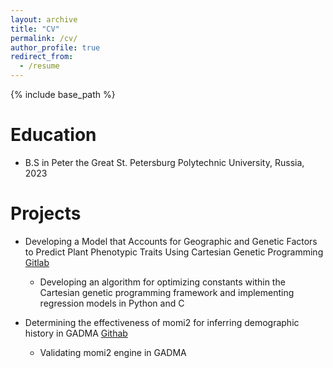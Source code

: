 ```yaml
---
layout: archive
title: "CV"
permalink: /cv/
author_profile: true
redirect_from:
  - /resume
---
```


{% include base_path %}

Education
======

* B.S in Peter the Great St. Petersburg Polytechnic University, Russia, 2023


Projects
======
* Developing a Model that Accounts for Geographic and Genetic Factors to Predict Plant
Phenotypic Traits Using Cartesian Genetic Programming [Gitlab](https://gitlab.com/Valy378/constantsforcgp)
    + Developing an algorithm for optimizing constants within the Cartesian genetic programming framework and implementing regression models
in Python and C

* Determining the effectiveness of momi2 for inferring demographic history in GADMA
[Githab](https://github.com/ValyMihalchuk/momi2validation)
    + Validating momi2 engine in GADMA
  
